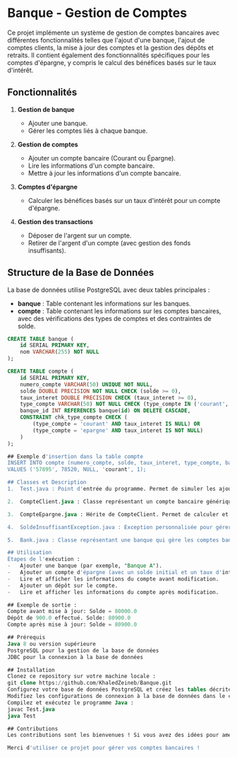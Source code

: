 # Banque - Gestion de Comptes

Ce projet implémente un système de gestion de comptes bancaires avec différentes fonctionnalités telles que l'ajout d'une banque, l'ajout de comptes clients, la mise à jour des comptes et la gestion des dépôts et retraits. Il contient également des fonctionnalités spécifiques pour les comptes d'épargne, y compris le calcul des bénéfices basés sur le taux d'intérêt.

## Fonctionnalités

1. **Gestion de banque**
   - Ajouter une banque.
   - Gérer les comptes liés à chaque banque.
   
2. **Gestion de comptes**
   - Ajouter un compte bancaire (Courant ou Épargne).
   - Lire les informations d'un compte bancaire.
   - Mettre à jour les informations d'un compte bancaire.
   
3. **Comptes d'épargne**
   - Calculer les bénéfices basés sur un taux d'intérêt pour un compte d'épargne.

4. **Gestion des transactions**
   - Déposer de l'argent sur un compte.
   - Retirer de l'argent d'un compte (avec gestion des fonds insuffisants).

## Structure de la Base de Données

La base de données utilise PostgreSQL avec deux tables principales :

- **banque** : Table contenant les informations sur les banques.
- **compte** : Table contenant les informations sur les comptes bancaires, avec des vérifications des types de comptes et des contraintes de solde.

```sql
CREATE TABLE banque (
    id SERIAL PRIMARY KEY,
    nom VARCHAR(255) NOT NULL
);

CREATE TABLE compte (
    id SERIAL PRIMARY KEY,
    numero_compte VARCHAR(50) UNIQUE NOT NULL,
    solde DOUBLE PRECISION NOT NULL CHECK (solde >= 0),
    taux_interet DOUBLE PRECISION CHECK (taux_interet >= 0),
    type_compte VARCHAR(50) NOT NULL CHECK (type_compte IN ('courant', 'epargne')),
    banque_id INT REFERENCES banque(id) ON DELETE CASCADE,
    CONSTRAINT chk_type_compte CHECK (
        (type_compte = 'courant' AND taux_interet IS NULL) OR
        (type_compte = 'epargne' AND taux_interet IS NOT NULL)
    )
);

## Exemple d'insertion dans la table compte 
INSERT INTO compte (numero_compte, solde, taux_interet, type_compte, banque_id)
VALUES ('57895', 78520, NULL, 'courant', 1);

## Classes et Description
1.	Test.java : Point d'entrée du programme. Permet de simuler les ajouts de banques et de comptes, ainsi que les opérations de dépôt et de retrait.

2.	CompteClient.java : Classe représentant un compte bancaire générique. Permet de gérer les opérations de dépôt, retrait et de récupérer les informations du compte.

3.	CompteEpargne.java : Hérite de CompteClient. Permet de calculer et d'ajouter les bénéfices pour un compte d'épargne basé sur le taux d'intérêt.

4.	SoldeInsuffisantException.java : Exception personnalisée pour gérer les erreurs liées aux soldes insuffisants lors des opérations de retrait.

5.	Bank.java : Classe représentant une banque qui gère les comptes bancaires et les banques enregistrées dans une base de données PostgreSQL. Elle permet de se connecter à la base de données, d'ajouter une nouvelle banque, d'ajouter un compte bancaire associé à une banque, de récupérer les informations d’un compte, de les mettre à jour et de supprimer un compte bancaire.

## Utilisation
Étapes de l'exécution :
-	Ajouter une banque (par exemple, "Banque A").
-	Ajouter un compte d'épargne (avec un solde initial et un taux d'intérêt).
-	Lire et afficher les informations du compte avant modification.
-	Ajouter un dépôt sur le compte.
-	Lire et afficher les informations du compte après modification.

## Exemple de sortie :
Compte avant mise à jour: Solde = 80000.0
Dépôt de 900.0 effectué. Solde: 80900.0
Compte après mise à jour: Solde = 80900.0

## Prérequis
Java 8 ou version supérieure
PostgreSQL pour la gestion de la base de données
JDBC pour la connexion à la base de données

## Installation
Clonez ce repository sur votre machine locale :
git clone https://github.com/KhaledZeineb/Banque.git
Configurez votre base de données PostgreSQL et créez les tables décrites dans la section "Structure de la Base de Données".
Modifiez les configurations de connexion à la base de données dans le code, si nécessaire.
Compilez et exécutez le programme Java :
javac Test.java
java Test

## Contributions
Les contributions sont les bienvenues ! Si vous avez des idées pour améliorer ce projet, veuillez créer une issue ou soumettre une pull request.

Merci d'utiliser ce projet pour gérer vos comptes bancaires ! 







